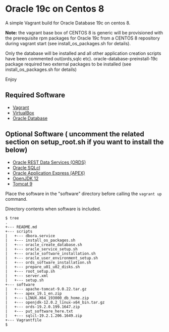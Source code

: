 # Oracle 19c on Centos 8

A simple Vagrant build for Oracle Database 19c on centos 8.

**Note:** the vagrant base box of CENTOS 8 is generic will be provisioned with the prerequisite rpm packages for Oracle 19c from a CENTOS 8 repository during vagrant start (see install_os_packages.sh for details).
      
Only the database will be installed and all other application creation scripts have been commented out(ords,sqlc etc).
oracle-database-preinstall-19c package required two external packages to be installed (see install_os_packages.sh for details)     
      

Enjoy

## Required Software

* [Vagrant](https://www.vagrantup.com/downloads.html)
* [VirtualBox](https://www.virtualbox.org/wiki/Downloads)
* [Oracle Database](https://www.oracle.com/technetwork/database/enterprise-edition/downloads/oracle19c-linux-5462157.html)
## Optional Software ( uncomment the related section on setup_root.sh if you want to install the below)
* [Oracle REST Data Services (ORDS)](https://www.oracle.com/technetwork/developer-tools/rest-data-services/downloads/index.html)
* [Oracle SQLcl](https://www.oracle.com/technetwork/developer-tools/sqlcl/downloads/index.html)
* [Oracle Application Express (APEX)](https://www.oracle.com/technetwork/developer-tools/apex/downloads/index.html)
* [OpenJDK 12](http://jdk.java.net/12/)
* [Tomcat 9](https://tomcat.apache.org/download-90.cgi)

Place the software in the "software" directory before calling the `vagrant up` command.

Directory contents when software is included.

```
$ tree
.
+--- README.md
+--- scripts
|   +--- dbora.service
|   +--- install_os_packages.sh
|   +--- oracle_create_database.sh
|   +--- oracle_service_setup.sh
|   +--- oracle_software_installation.sh
|   +--- oracle_user_environment_setup.sh
|   +--- ords_software_installation.sh
|   +--- prepare_u01_u02_disks.sh
|   +--- root_setup.sh
|   +--- server.xml
|   +--- setup.sh
+--- software
|   +--- apache-tomcat-9.0.22.tar.gz
|   +--- apex_19.1_en.zip
|   +--- LINUX.X64_193000_db_home.zip
|   +--- openjdk-12.0.2_linux-x64_bin.tar.gz
|   +--- ords-19.2.0.199.1647.zip
|   +--- put_software_here.txt
|   +--- sqlcl-19.2.1.206.1649.zip
+--- Vagrantfile
$
```
